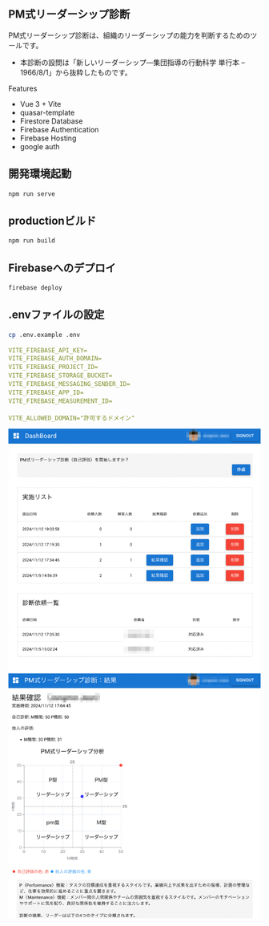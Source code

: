 ## PM式リーダーシップ診断
PM式リーダーシップ診断は、組織のリーダーシップの能力を判断するためのツールです。
- 本診断の設問は「新しいリーダーシップ―集団指導の行動科学 単行本 – 1966/8/1」から抜粋したものです。


Features
- Vue 3 + Vite
- quasar-template
- Firestore Database
- Firebase Authentication
- Firebase Hosting
- google auth

## 開発環境起動
```bash
npm run serve
```

## productionビルド
```bash
npm run build
```

## Firebaseへのデプロイ
```bash
firebase deploy
```

## .envファイルの設定
```bash
cp .env.example .env
```
```yaml
VITE_FIREBASE_API_KEY=
VITE_FIREBASE_AUTH_DOMAIN=
VITE_FIREBASE_PROJECT_ID=
VITE_FIREBASE_STORAGE_BUCKET=
VITE_FIREBASE_MESSAGING_SENDER_ID=
VITE_FIREBASE_APP_ID=
VITE_FIREBASE_MEASUREMENT_ID=

VITE_ALLOWED_DOMAIN="許可するドメイン"
```


![img_1.png](img_1.png)
![img.png](img.png)